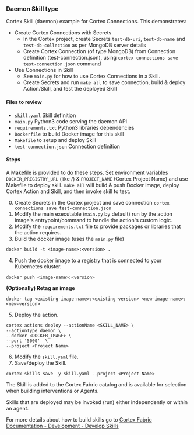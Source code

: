 ### Daemon Skill type

Cortex Skill (daemon) example for Cortex Connections. This demonstrates:
* Create Cortex Connections with Secrets
    * In the Cortex project, create Secrets `test-db-uri`, `test-db-name` and `test-db-collection` as per MongoDB server details
    * Create Cortex Connection (of type MongoDB) from Connection definition (test-connection.json), using `cortex connections save test-connection.json` command
* Use Connections in Skill
    * See `main.py` for how to use Cortex Connections in a Skill. 
    * Create Secrets and run `make all` to save connection, build & deploy Action/Skill, and test the deployed Skill 

#### Files to review
* `skill.yaml` Skill definition
* `main.py` Python3 code serving the daemon API
* `requirements.txt` Python3 libraries dependencies
* `Dockerfile` to build Docker image for this skill
* `Makefile` to setup and deploy Skill
* `test-connection.json` Connection definition

#### Steps

A Makefile is provided to do these steps. Set environment variables `DOCKER_PREGISTRY_URL` (like <docker-registry-url>/<namespace-org>) & `PROJECT_NAME` (Cortex Project Name) and use Makefile to deploy skill.
`make all` will build & push Docker image, deploy Cortex Action and Skill, and then invoke skill to test.

0. Create Secrets in the Cortex project and save connection `cortex connections save test-connection.json`
1. Modify the main executable (`main.py` by default) run by the action image's entrypoint/command to handle the action's custom logic.
2. Modify the `requirements.txt` file to provide packages or libraries that the action requires.
3. Build the docker image (uses the `main.py` file)
  ```
  docker build -t <image-name>:<version> .
  ```
4. Push the docker image to a registry that is connected to your Kubernetes cluster.
  ```
  docker push <image-name>:<version>
  ```

  **(Optionally) Retag an image**
  ```
  docker tag <existing-image-name>:<existing-version> <new-image-name>:<new-version>
  ```
5. Deploy the action.
  ```
  cortex actions deploy --actionName <SKILL_NAME> \
  --actionType daemon \
  --docker <DOCKER_IMAGE> \
  --port '5000'  \
  --project <Project Name>
  ```
6. Modify the `skill.yaml` file.
7. Save/deploy the Skill.
  ```
  cortex skills save -y skill.yaml --project <Project Name>
  ```

   The Skill is added to the Cortex Fabric catalog and is available for selection when building interventions or Agents.

   Skills that are deployed may be invoked (run) either independently or within an agent.

For more details about how to build skills go to [Cortex Fabric Documentation - Development - Develop Skills](https://cognitivescale.github.io/cortex-fabric/docs/development/define-skills)
